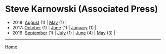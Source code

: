 # Steve Karnowski (Associated Press)

  * 2018: 
      [August](./steve-karnowski-associated-press-2018-08.md) (1) | 
      [May](./steve-karnowski-associated-press-2018-05.md) (1) | 
  * 2017: 
      [October](./steve-karnowski-associated-press-2017-10.md) (1) | 
      [June](./steve-karnowski-associated-press-2017-06.md) (1) | 
      [January](./steve-karnowski-associated-press-2017-01.md) (1) | 
  * 2016: 
      [September](./steve-karnowski-associated-press-2016-09.md) (1) | 
      [July](./steve-karnowski-associated-press-2016-07.md) (1) | 
      [June](./steve-karnowski-associated-press-2016-06.md) (4) | 
      [May](./steve-karnowski-associated-press-2016-05.md) (3) | 

----

[Home](../)
